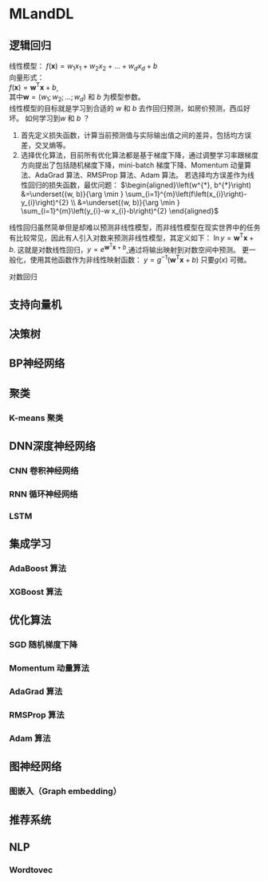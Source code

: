 
# MLandDL

## 逻辑回归
线性模型：
$f(\boldsymbol{x})=w_{1} x_{1}+w_{2} x_{2}+\ldots+w_{d} x_{d}+b$   
向量形式：   
$f(\boldsymbol{x})=\boldsymbol{w}^{\mathrm{T}} \boldsymbol{x}+b$,  
其中$\boldsymbol{w}=\left(w_{1} ; w_{2} ; \ldots ; w_{d}\right)$ 和 $b$ 为模型参数。   
线性模型的目标就是学习到合适的 $w$ 和 $b$ 去作回归预测，如房价预测，西瓜好坏。
如何学习到$w$ 和 $b$ ？
1. 首先定义损失函数，计算当前预测值与实际输出值之间的差异，包括均方误差，交叉熵等。   
2. 选择优化算法，目前所有优化算法都是基于梯度下降，通过调整学习率跟梯度方向提出了包括随机梯度下降，mini-batch 梯度下降、Momentum 动量算法、AdaGrad 算法、RMSProp 算法、Adam 算法。
若选择均方误差作为线性回归的损失函数，最优问题：
$\begin{aligned}\left(w^{*}, b^{*}\right) &=\underset{(w, b)}{\arg \min } \sum_{i=1}^{m}\left(f\left(x_{i}\right)-y_{i}\right)^{2} \\ &=\underset{(w, b)}{\arg \min } \sum_{i=1}^{m}\left(y_{i}-w x_{i}-b\right)^{2} \end{aligned}$

线性回归虽然简单但是却难以预测非线性模型，而非线性模型在现实世界中的任务有比较常见，因此有人引入对数来预测非线性模型，其定义如下：
$\ln y=\boldsymbol{w}^{\mathrm{T}} \boldsymbol{x}+b$.
这就是对数线性回归，$y=e^{\boldsymbol{w}^{\mathrm{T}} \boldsymbol{x}+b}$,通过将输出映射到对数空间中预测。
更一般化，使用其他函数作为非线性映射函数：
$y=g^{-1}\left(\boldsymbol{w}^{\mathrm{T}} \boldsymbol{x}+b\right)$
只要$g(x)$ 可微。

对数回归

## 支持向量机

## 决策树

## BP神经网络

## 聚类

### K-means 聚类

## DNN深度神经网络
### CNN 卷积神经网络

### RNN 循环神经网络

### LSTM

## 集成学习

### AdaBoost 算法

### XGBoost 算法

## 优化算法

### SGD 随机梯度下降

### Momentum 动量算法

### AdaGrad 算法

### RMSProp 算法

### Adam 算法

## 图神经网络

### 图嵌入（Graph embedding）

## 推荐系统

## NLP

### Wordtovec

